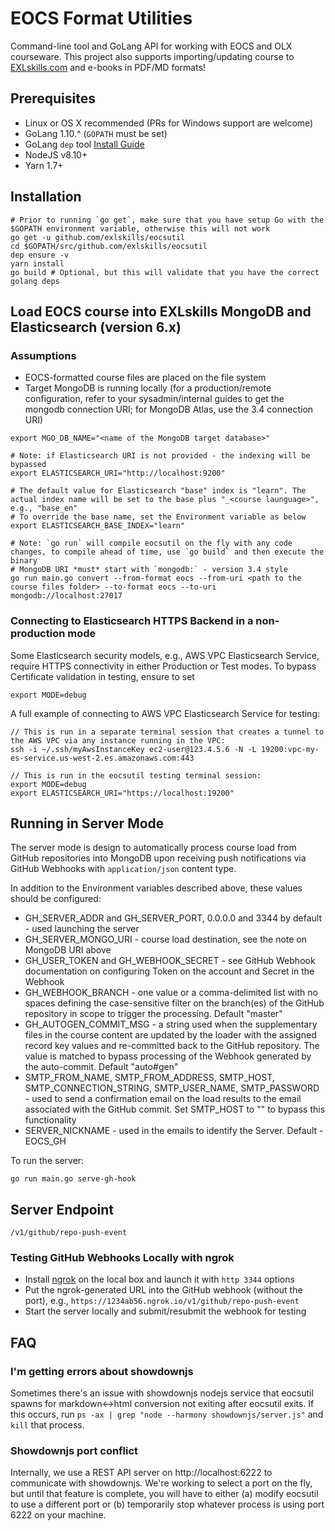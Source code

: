 # EOCS Format Utilities

Command-line tool and GoLang API for working with EOCS and OLX courseware. This project also supports importing/updating course to [EXLskills.com](https://exlskills.com/) and e-books in PDF/MD formats!

## Prerequisites

+ Linux or OS X recommended (PRs for Windows support are welcome)
+ GoLang 1.10.^  (`GOPATH` must be set)
+ GoLang `dep` tool [Install Guide](https://github.com/golang/dep#setup)
+ NodeJS v8.10+
+ Yarn 1.7+

## Installation

```
# Prior to running `go get`, make sure that you have setup Go with the $GOPATH environment variable, otherwise this will not work
go get -u github.com/exlskills/eocsutil
cd $GOPATH/src/github.com/exlskills/eocsutil
dep ensure -v
yarn install
go build # Optional, but this will validate that you have the correct golang deps
```

## Load EOCS course into EXLskills MongoDB and Elasticsearch (version 6.x)

### Assumptions

+ EOCS-formatted course files are placed on the file system  
+ Target MongoDB is running locally (for a production/remote configuration, refer to your sysadmin/internal guides to get the mongodb connection URI; for MongoDB Atlas, use the 3.4 connection URI)

```
export MGO_DB_NAME="<name of the MongoDB target database>"

# Note: if Elasticsearch URI is not provided - the indexing will be bypassed
export ELASTICSEARCH_URI="http://localhost:9200"

# The default value for Elasticsearch "base" index is "learn". The actual index name will be set to the base plus "_<course launguage>", e.g., "base_en"
# To override the base name, set the Environment variable as below 
export ELASTICSEARCH_BASE_INDEX="learn"
 
# Note: `go run` will compile eocsutil on the fly with any code changes, to compile ahead of time, use `go build` and then execute the binary
# MongoDB URI *must* start with `mongodb:` - version 3.4 style
go run main.go convert --from-format eocs --from-uri <path to the course files folder> --to-format eocs --to-uri mongodb://localhost:27017
```

### Connecting to Elasticsearch HTTPS Backend in a non-production mode 

Some Elasticsearch security models, e.g., AWS VPC Elasticsearch Service, require HTTPS connectivity in either Production or Test modes. To bypass Certificate validation in testing, ensure to set
```
export MODE=debug
```

A full example of connecting to AWS VPC Elasticsearch Service for testing:
```
// This is run in a separate terminal session that creates a tunnel to the AWS VPC via any instance running in the VPC:
ssh -i ~/.ssh/myAwsInstanceKey ec2-user@123.4.5.6 -N -L 19200:vpc-my-es-service.us-west-2.es.amazonaws.com:443

// This is run in the eocsutil testing terminal session: 
export MODE=debug
export ELASTICSEARCH_URI="https://localhost:19200"
```
  
## Running in Server Mode

The server mode is design to automatically process course load from GitHub repositories into MongoDB upon receiving push notifications via GitHub Webhooks with `application/json` content type.    

In addition to the Environment variables described above, these values should be configured:

- GH_SERVER_ADDR and GH_SERVER_PORT, 0.0.0.0 and 3344 by default - used launching the server
- GH_SERVER_MONGO_URI - course load destination, see the note on MongoDB URI above
- GH_USER_TOKEN and GH_WEBHOOK_SECRET - see GitHub Webhook documentation on configuring Token on the account and Secret in the Webhook
- GH_WEBHOOK_BRANCH - one value or a comma-delimited list with no spaces defining the case-sensitive filter on the branch(es) of the GitHub repository in scope to trigger the processing. Default "master"
- GH_AUTOGEN_COMMIT_MSG - a string used when the supplementary files in the course content are updated by the loader with the assigned record key values and re-committed back to the GitHub repository. The value is matched to bypass processing of the Webhook generated by the auto-commit. Default "auto#gen"     
- SMTP_FROM_NAME, SMTP_FROM_ADDRESS, SMTP_HOST, SMTP_CONNECTION_STRING, SMTP_USER_NAME, SMTP_PASSWORD - used to send a confirmation email on the load results to the email associated with the GitHub commit. Set SMTP_HOST to "" to bypass this functionality
- SERVER_NICKNAME - used in the emails to identify the Server. Default - EOCS_GH 
 
To run the server: 

```
go run main.go serve-gh-hook 
``` 

## Server Endpoint

`/v1/github/repo-push-event`

### Testing GitHub Webhooks Locally with ngrok

- Install [ngrok](https://ngrok.com) on the local box and launch it with `http 3344` options
- Put the ngrok-generated URL into the GitHub webhook (without the port), e.g., `https://1234ab56.ngrok.io/v1/github/repo-push-event`
- Start the server locally and submit/resubmit the webhook for testing 


## FAQ

### I'm getting errors about showdownjs

Sometimes there's an issue with showdownjs nodejs service that eocsutil spawns for markdown<->html conversion not exiting after eocsutil exits. If this occurs, run `ps -ax | grep "node --harmony showdownjs/server.js"` and `kill` that process.

### Showdownjs port conflict

Internally, we use a REST API server on http://localhost:6222 to communicate with showdownjs. We're working to select a port on the fly, but until that feature is complete, you will have to either (a) modify eocsutil to use a different port or (b) temporarily stop whatever process is using port 6222 on your machine.

